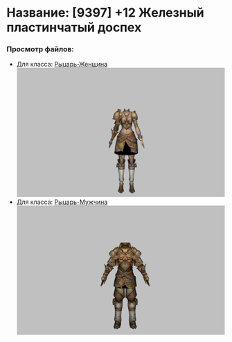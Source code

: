 # Название: [9397] +12 Железный пластинчатый доспех

### Просмотр файлов:
- Для класса: [Рыцарь-Женщина](Рыцарь-Женщина)
![p010004.png](Рыцарь-Женщина/p010004.png)
- Для класса: [Рыцарь-Мужчина](Рыцарь-Мужчина)
![p000004.png](Рыцарь-Мужчина/p000004.png)
